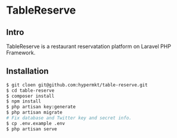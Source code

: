 # TableReserve

## Intro
TableReserve is a restaurant reservatation platform on Laravel PHP Framework.

## Installation

```sh
$ git cloen git@github.com:hypermkt/table-reserve.git
$ cd table-reserve
$ composer install
$ npm install
$ php artisan key:generate
$ php artisan migrate
# Fix database and Twitter key and secret info.
$ cp .env.example .env
$ php artisan serve
```
